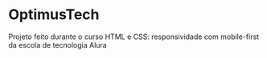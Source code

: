 # OptimusTech
Projeto feito durante o curso HTML e CSS: responsividade com mobile-first da escola de tecnologia Alura
